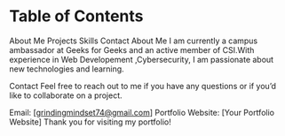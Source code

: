 <h1>Table of Contents</h1>
About Me
Projects
Skills
Contact
About Me
I am currently a campus ambassador at Geeks for Geeks and an active member of CSI.With experience in Web Developement ,Cybersecurity, I am passionate about new technologies and learning.

Contact
Feel free to reach out to me if you have any questions or if you’d like to collaborate on a project.

Email: [grindingmindset74@gmail.com]
Portfolio Website: [Your Portfolio Website]
Thank you for visiting my portfolio!

